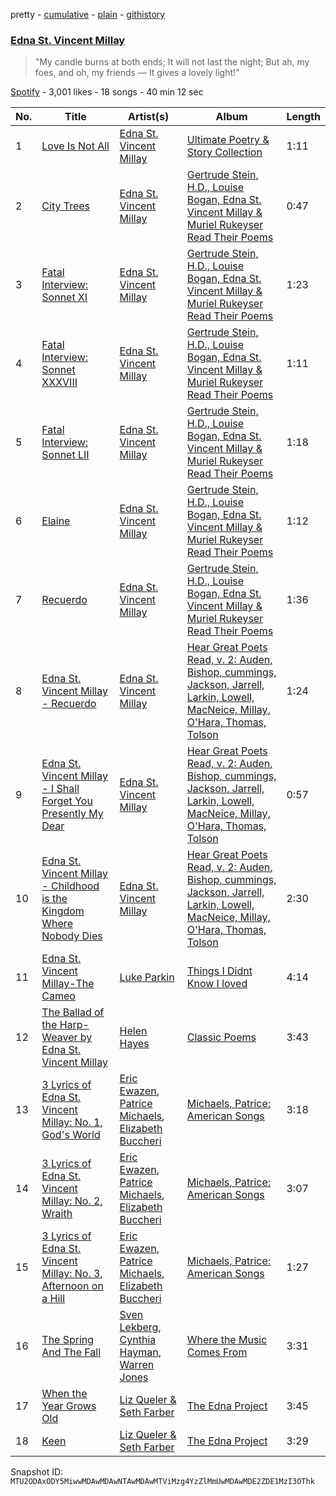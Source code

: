pretty - [cumulative](/playlists/cumulative/37i9dQZF1DWU73wUKShGqj.md) - [plain](/playlists/plain/37i9dQZF1DWU73wUKShGqj) - [githistory](https://github.githistory.xyz/mackorone/spotify-playlist-archive/blob/main/playlists/plain/37i9dQZF1DWU73wUKShGqj)

### [Edna St\. Vincent Millay](https://open.spotify.com/playlist/37i9dQZF1DWU73wUKShGqj)

> "My candle burns at both ends; It will not last the night; But ah, my foes, and oh, my friends — It gives a lovely light!"

[Spotify](https://open.spotify.com/user/spotify) - 3,001 likes - 18 songs - 40 min 12 sec

| No. | Title | Artist(s) | Album | Length |
|---|---|---|---|---|
| 1 | [Love Is Not All](https://open.spotify.com/track/4PzL7AmZ3bWLdbwNqEd84a) | [Edna St\. Vincent Millay](https://open.spotify.com/artist/0CDolB6auhvott1yKVqkRP) | [Ultimate Poetry & Story Collection](https://open.spotify.com/album/4PzG6lT4mtGlpdOfhquCyL) | 1:11 |
| 2 | [City Trees](https://open.spotify.com/track/3Q8nH5c6iiDr9f7myrgWhB) | [Edna St\. Vincent Millay](https://open.spotify.com/artist/0CDolB6auhvott1yKVqkRP) | [Gertrude Stein, H.D., Louise Bogan, Edna St\. Vincent Millay & Muriel Rukeyser Read Their Poems](https://open.spotify.com/album/4mwvyOQAyhkQlE5QqVUVSs) | 0:47 |
| 3 | [Fatal Interview: Sonnet XI](https://open.spotify.com/track/2ALjYTnVOy0LINGcpm0LqA) | [Edna St\. Vincent Millay](https://open.spotify.com/artist/0CDolB6auhvott1yKVqkRP) | [Gertrude Stein, H.D., Louise Bogan, Edna St\. Vincent Millay & Muriel Rukeyser Read Their Poems](https://open.spotify.com/album/4mwvyOQAyhkQlE5QqVUVSs) | 1:23 |
| 4 | [Fatal Interview: Sonnet XXXVIII](https://open.spotify.com/track/125jkO66tt3hHwEKhlX62B) | [Edna St\. Vincent Millay](https://open.spotify.com/artist/0CDolB6auhvott1yKVqkRP) | [Gertrude Stein, H.D., Louise Bogan, Edna St\. Vincent Millay & Muriel Rukeyser Read Their Poems](https://open.spotify.com/album/4mwvyOQAyhkQlE5QqVUVSs) | 1:11 |
| 5 | [Fatal Interview: Sonnet LII](https://open.spotify.com/track/5RQvU4tEQvi2qMvPPRM1a4) | [Edna St\. Vincent Millay](https://open.spotify.com/artist/0CDolB6auhvott1yKVqkRP) | [Gertrude Stein, H.D., Louise Bogan, Edna St\. Vincent Millay & Muriel Rukeyser Read Their Poems](https://open.spotify.com/album/4mwvyOQAyhkQlE5QqVUVSs) | 1:18 |
| 6 | [Elaine](https://open.spotify.com/track/3uy974x5XveHiBHLCyks66) | [Edna St\. Vincent Millay](https://open.spotify.com/artist/0CDolB6auhvott1yKVqkRP) | [Gertrude Stein, H.D., Louise Bogan, Edna St\. Vincent Millay & Muriel Rukeyser Read Their Poems](https://open.spotify.com/album/4mwvyOQAyhkQlE5QqVUVSs) | 1:12 |
| 7 | [Recuerdo](https://open.spotify.com/track/0fvQ9gyjLg0EvqaUIE9EP0) | [Edna St\. Vincent Millay](https://open.spotify.com/artist/0CDolB6auhvott1yKVqkRP) | [Gertrude Stein, H.D., Louise Bogan, Edna St\. Vincent Millay & Muriel Rukeyser Read Their Poems](https://open.spotify.com/album/4mwvyOQAyhkQlE5QqVUVSs) | 1:36 |
| 8 | [Edna St\. Vincent Millay \- Recuerdo](https://open.spotify.com/track/1cvJSkMn5OVPKtOpbemKCl) | [Edna St\. Vincent Millay](https://open.spotify.com/artist/0CDolB6auhvott1yKVqkRP) | [Hear Great Poets Read, v\. 2: Auden, Bishop, cummings, Jackson, Jarrell, Larkin, Lowell, MacNeice, Millay, O'Hara, Thomas, Tolson](https://open.spotify.com/album/77m42pjrYkrK10KhBk9FhL) | 1:24 |
| 9 | [Edna St\. Vincent Millay \- I Shall Forget You Presently My Dear](https://open.spotify.com/track/4RAXUNZeC54ZOKtp2TzdPI) | [Edna St\. Vincent Millay](https://open.spotify.com/artist/0CDolB6auhvott1yKVqkRP) | [Hear Great Poets Read, v\. 2: Auden, Bishop, cummings, Jackson, Jarrell, Larkin, Lowell, MacNeice, Millay, O'Hara, Thomas, Tolson](https://open.spotify.com/album/77m42pjrYkrK10KhBk9FhL) | 0:57 |
| 10 | [Edna St\. Vincent Millay \- Childhood is the Kingdom Where Nobody Dies](https://open.spotify.com/track/5qjZ339a7FBz5CgVlysXeI) | [Edna St\. Vincent Millay](https://open.spotify.com/artist/0CDolB6auhvott1yKVqkRP) | [Hear Great Poets Read, v\. 2: Auden, Bishop, cummings, Jackson, Jarrell, Larkin, Lowell, MacNeice, Millay, O'Hara, Thomas, Tolson](https://open.spotify.com/album/77m42pjrYkrK10KhBk9FhL) | 2:30 |
| 11 | [Edna St\. Vincent Millay\-The Cameo](https://open.spotify.com/track/1VPfY18oPTO7QgCqEcCdtT) | [Luke Parkin](https://open.spotify.com/artist/1NvwBwBRMZIyDHAWAtXr0q) | [Things I Didnt Know I loved](https://open.spotify.com/album/5ZehiL1G0HxgiWYccKVH7E) | 4:14 |
| 12 | [The Ballad of the Harp\-Weaver by Edna St\. Vincent Millay](https://open.spotify.com/track/4aHGA5C93k12F3GyQaUGOE) | [Helen Hayes](https://open.spotify.com/artist/0F0qQpegA6PYW378FPZzw0) | [Classic Poems](https://open.spotify.com/album/6UVIkq0IRdn43k6bo5pLrc) | 3:43 |
| 13 | [3 Lyrics of Edna St\. Vincent Millay: No\. 1, God's World](https://open.spotify.com/track/5yqbKLSN9A9Z3vCVaFlDTr) | [Eric Ewazen](https://open.spotify.com/artist/5AXqlisvHp5FZLG3OE1qdm), [Patrice Michaels](https://open.spotify.com/artist/6t4GQE3lcTs8kd9Oi126rC), [Elizabeth Buccheri](https://open.spotify.com/artist/48vagI7DDzJlru9i6TepHO) | [Michaels, Patrice: American Songs](https://open.spotify.com/album/7hl3nLoDZ2nkx58nSdIGro) | 3:18 |
| 14 | [3 Lyrics of Edna St\. Vincent Millay: No\. 2, Wraith](https://open.spotify.com/track/5vX2KhCrsOOMqn5lAJg2iK) | [Eric Ewazen](https://open.spotify.com/artist/5AXqlisvHp5FZLG3OE1qdm), [Patrice Michaels](https://open.spotify.com/artist/6t4GQE3lcTs8kd9Oi126rC), [Elizabeth Buccheri](https://open.spotify.com/artist/48vagI7DDzJlru9i6TepHO) | [Michaels, Patrice: American Songs](https://open.spotify.com/album/7hl3nLoDZ2nkx58nSdIGro) | 3:07 |
| 15 | [3 Lyrics of Edna St\. Vincent Millay: No\. 3, Afternoon on a Hill](https://open.spotify.com/track/5Hws3iGHN61GI8RFzGAyIe) | [Eric Ewazen](https://open.spotify.com/artist/5AXqlisvHp5FZLG3OE1qdm), [Patrice Michaels](https://open.spotify.com/artist/6t4GQE3lcTs8kd9Oi126rC), [Elizabeth Buccheri](https://open.spotify.com/artist/48vagI7DDzJlru9i6TepHO) | [Michaels, Patrice: American Songs](https://open.spotify.com/album/7hl3nLoDZ2nkx58nSdIGro) | 1:27 |
| 16 | [The Spring And The Fall](https://open.spotify.com/track/32zZDqsnJsqmSCtCiG9kiS) | [Sven Lekberg](https://open.spotify.com/artist/5Ws8xRegLVD6myRElcXtLb), [Cynthia Hayman](https://open.spotify.com/artist/07Gjg9dQ2VIoaxRMZA2hBI), [Warren Jones](https://open.spotify.com/artist/7GXitJkePOpnuGE9NTpEJT) | [Where the Music Comes From](https://open.spotify.com/album/1nm62Z3WcjwkMZWUVQZILY) | 3:31 |
| 17 | [When the Year Grows Old](https://open.spotify.com/track/0U6tX53rgmh95ENtjHzjRg) | [Liz Queler & Seth Farber](https://open.spotify.com/artist/2HUdtZ6IL8DUOwvXytZqlP) | [The Edna Project](https://open.spotify.com/album/1q1AK2pyVWQvO2bTZcb3Sh) | 3:45 |
| 18 | [Keen](https://open.spotify.com/track/2Wr1Wh14UUVQwE34lBzR1b) | [Liz Queler & Seth Farber](https://open.spotify.com/artist/2HUdtZ6IL8DUOwvXytZqlP) | [The Edna Project](https://open.spotify.com/album/1q1AK2pyVWQvO2bTZcb3Sh) | 3:29 |

Snapshot ID: `MTU2ODAxODY5MiwwMDAwMDAwNTAwMDAwMTViMzg4YzZlMmUwMDAwMDE2ZDE1MzI3OThk`